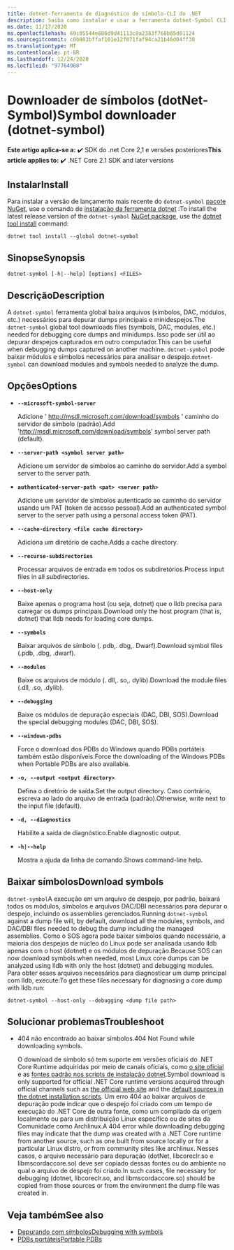 ```yaml
---
title: dotnet-ferramenta de diagnóstico de símbolo-CLI do .NET
description: Saiba como instalar e usar a ferramenta dotnet-Symbol CLI para baixar arquivos necessários para depurar despejos e minidespejos do .NET.
ms.date: 11/17/2020
ms.openlocfilehash: 69c05544e886d9d41113c8a2383f760b85d01124
ms.sourcegitcommit: c0b803bffaf101e12f071faf94ca21b46d04ff30
ms.translationtype: MT
ms.contentlocale: pt-BR
ms.lasthandoff: 12/24/2020
ms.locfileid: "97764988"
---
```

# <a name="symbol-downloader-dotnet-symbol"></a><span data-ttu-id="682e9-103">Downloader de símbolos (dotNet-Symbol)</span><span class="sxs-lookup"><span data-stu-id="682e9-103">Symbol downloader (dotnet-symbol)</span></span>

<span data-ttu-id="682e9-104">**Este artigo aplica-se a:** ✔️ SDK do .net Core 2,1 e versões posteriores</span><span class="sxs-lookup"><span data-stu-id="682e9-104">**This article applies to:** ✔️ .NET Core 2.1 SDK and later versions</span></span>

## <a name="install"></a><span data-ttu-id="682e9-105">Instalar</span><span class="sxs-lookup"><span data-stu-id="682e9-105">Install</span></span>

<span data-ttu-id="682e9-106">Para instalar a versão de lançamento mais recente do `dotnet-symbol` [pacote NuGet](https://www.nuget.org/packages/dotnet-symbol), use o comando de [instalação da ferramenta dotnet](../tools/dotnet-tool-install.md) :</span><span class="sxs-lookup"><span data-stu-id="682e9-106">To install the latest release version of the `dotnet-symbol` [NuGet package](https://www.nuget.org/packages/dotnet-symbol), use the [dotnet tool install](../tools/dotnet-tool-install.md) command:</span></span>

```dotnetcli
dotnet tool install --global dotnet-symbol
```

## <a name="synopsis"></a><span data-ttu-id="682e9-107">Sinopse</span><span class="sxs-lookup"><span data-stu-id="682e9-107">Synopsis</span></span>

```console
dotnet-symbol [-h|--help] [options] <FILES>
```

## <a name="description"></a><span data-ttu-id="682e9-108">Descrição</span><span class="sxs-lookup"><span data-stu-id="682e9-108">Description</span></span>

<span data-ttu-id="682e9-109">A `dotnet-symbol` ferramenta global baixa arquivos (símbolos, DAC, módulos, etc.) necessários para depurar dumps principais e minidespejos.</span><span class="sxs-lookup"><span data-stu-id="682e9-109">The `dotnet-symbol` global tool downloads files (symbols, DAC, modules, etc.) needed for debugging core dumps and minidumps.</span></span> <span data-ttu-id="682e9-110">Isso pode ser útil ao depurar despejos capturados em outro computador.</span><span class="sxs-lookup"><span data-stu-id="682e9-110">This can be useful when debugging dumps captured on another machine.</span></span> <span data-ttu-id="682e9-111">`dotnet-symbol` pode baixar módulos e símbolos necessários para analisar o despejo.</span><span class="sxs-lookup"><span data-stu-id="682e9-111">`dotnet-symbol` can download modules and symbols needed to analyze the dump.</span></span>

## <a name="options"></a><span data-ttu-id="682e9-112">Opções</span><span class="sxs-lookup"><span data-stu-id="682e9-112">Options</span></span>

- **`--microsoft-symbol-server`**

  <span data-ttu-id="682e9-113">Adicione ' http://msdl.microsoft.com/download/symbols ' caminho do servidor de símbolo (padrão).</span><span class="sxs-lookup"><span data-stu-id="682e9-113">Add 'http://msdl.microsoft.com/download/symbols' symbol server path (default).</span></span>

- **`--server-path <symbol server path>`**

  <span data-ttu-id="682e9-114">Adicione um servidor de símbolos ao caminho do servidor.</span><span class="sxs-lookup"><span data-stu-id="682e9-114">Add a symbol server to the server path.</span></span>

- **`authenticated-server-path <pat> <server path>`**

  <span data-ttu-id="682e9-115">Adicione um servidor de símbolos autenticado ao caminho do servidor usando um PAT (token de acesso pessoal).</span><span class="sxs-lookup"><span data-stu-id="682e9-115">Add an authenticated symbol server to the server path using a personal access token (PAT).</span></span>

- **`--cache-directory <file cache directory>`**

  <span data-ttu-id="682e9-116">Adiciona um diretório de cache.</span><span class="sxs-lookup"><span data-stu-id="682e9-116">Adds a cache directory.</span></span>

- **`--recurse-subdirectories`**

  <span data-ttu-id="682e9-117">Processar arquivos de entrada em todos os subdiretórios.</span><span class="sxs-lookup"><span data-stu-id="682e9-117">Process input files in all subdirectories.</span></span>

- **`--host-only`**

  <span data-ttu-id="682e9-118">Baixe apenas o programa host (ou seja, dotnet) que o lldb precisa para carregar os dumps principais.</span><span class="sxs-lookup"><span data-stu-id="682e9-118">Download only the host program (that is, dotnet) that lldb needs for loading core dumps.</span></span>

- **`--symbols`**

  <span data-ttu-id="682e9-119">Baixar arquivos de símbolo (. pdb,. dbg,. Dwarf).</span><span class="sxs-lookup"><span data-stu-id="682e9-119">Download symbol files (.pdb, .dbg, .dwarf).</span></span>

- **`--modules`**

  <span data-ttu-id="682e9-120">Baixe os arquivos de módulo (. dll,. so,. dylib).</span><span class="sxs-lookup"><span data-stu-id="682e9-120">Download the module files (.dll, .so, .dylib).</span></span>

- **`--debugging`**

  <span data-ttu-id="682e9-121">Baixe os módulos de depuração especiais (DAC, DBI, SOS).</span><span class="sxs-lookup"><span data-stu-id="682e9-121">Download the special debugging modules (DAC, DBI, SOS).</span></span>

- **`--windows-pdbs`**

  <span data-ttu-id="682e9-122">Force o download dos PDBs do Windows quando PDBs portáteis também estão disponíveis.</span><span class="sxs-lookup"><span data-stu-id="682e9-122">Force the downloading of the Windows PDBs when Portable PDBs are also available.</span></span>

- **`-o, --output <output directory>`**

  <span data-ttu-id="682e9-123">Defina o diretório de saída.</span><span class="sxs-lookup"><span data-stu-id="682e9-123">Set the output directory.</span></span> <span data-ttu-id="682e9-124">Caso contrário, escreva ao lado do arquivo de entrada (padrão).</span><span class="sxs-lookup"><span data-stu-id="682e9-124">Otherwise, write next to the input file (default).</span></span>

- **`-d, --diagnostics`**

  <span data-ttu-id="682e9-125">Habilite a saída de diagnóstico.</span><span class="sxs-lookup"><span data-stu-id="682e9-125">Enable diagnostic output.</span></span>

- **`-h|--help`**

  <span data-ttu-id="682e9-126">Mostra a ajuda da linha de comando.</span><span class="sxs-lookup"><span data-stu-id="682e9-126">Shows command-line help.</span></span>

## <a name="download-symbols"></a><span data-ttu-id="682e9-127">Baixar símbolos</span><span class="sxs-lookup"><span data-stu-id="682e9-127">Download symbols</span></span>

<span data-ttu-id="682e9-128">`dotnet-symbol`A execução em um arquivo de despejo, por padrão, baixará todos os módulos, símbolos e arquivos DAC/DBI necessários para depurar o despejo, incluindo os assemblies gerenciados.</span><span class="sxs-lookup"><span data-stu-id="682e9-128">Running `dotnet-symbol` against a dump file will, by default, download all the modules, symbols, and DAC/DBI files needed to debug the dump including the managed assemblies.</span></span> <span data-ttu-id="682e9-129">Como o SOS agora pode baixar símbolos quando necessário, a maioria dos despejos de núcleo do Linux pode ser analisada usando lldb apenas com o host (dotnet) e os módulos de depuração.</span><span class="sxs-lookup"><span data-stu-id="682e9-129">Because SOS can now download symbols when needed, most Linux core dumps can be analyzed using lldb with only the host (dotnet) and debugging modules.</span></span> <span data-ttu-id="682e9-130">Para obter esses arquivos necessários para diagnosticar um dump principal com lldb, execute:</span><span class="sxs-lookup"><span data-stu-id="682e9-130">To get these files necessary for diagnosing a core dump with lldb run:</span></span>

```console
dotnet-symbol --host-only --debugging <dump file path>
```

## <a name="troubleshoot"></a><span data-ttu-id="682e9-131">Solucionar problemas</span><span class="sxs-lookup"><span data-stu-id="682e9-131">Troubleshoot</span></span>

- <span data-ttu-id="682e9-132">404 não encontrado ao baixar símbolos.</span><span class="sxs-lookup"><span data-stu-id="682e9-132">404 Not Found while downloading symbols.</span></span>

   <span data-ttu-id="682e9-133">O download de símbolo só tem suporte em versões oficiais do .NET Core Runtime adquiridas por meio de canais oficiais, como [o site oficial](https://dotnet.microsoft.com/download/dotnet-core) e as [fontes padrão nos scripts de instalação dotnet](../tools/dotnet-install-script.md).</span><span class="sxs-lookup"><span data-stu-id="682e9-133">Symbol download is only supported for official .NET Core runtime versions acquired through official channels such as [the official web site](https://dotnet.microsoft.com/download/dotnet-core) and the [default sources in the dotnet installation scripts](../tools/dotnet-install-script.md).</span></span> <span data-ttu-id="682e9-134">Um erro 404 ao baixar arquivos de depuração pode indicar que o despejo foi criado com um tempo de execução do .NET Core de outra fonte, como um compilado da origem localmente ou para um distribuição Linux específico ou de sites da Comunidade como Archlinux.</span><span class="sxs-lookup"><span data-stu-id="682e9-134">A 404 error while downloading debugging files may indicate that the dump was created with a .NET Core runtime from another source, such as one built from source locally or for a particular Linux distro, or from community sites like archlinux.</span></span> <span data-ttu-id="682e9-135">Nesses casos, o arquivo necessário para depuração (dotNet, libcoreclr.so e libmscordaccore.so) deve ser copiado dessas fontes ou do ambiente no qual o arquivo de despejo foi criado.</span><span class="sxs-lookup"><span data-stu-id="682e9-135">In such cases, file necessary for debugging (dotnet, libcoreclr.so, and libmscordaccore.so) should be copied from those sources or from the environment the dump file was created in.</span></span>

## <a name="see-also"></a><span data-ttu-id="682e9-136">Veja também</span><span class="sxs-lookup"><span data-stu-id="682e9-136">See also</span></span>

* [<span data-ttu-id="682e9-137">Depurando com símbolos</span><span class="sxs-lookup"><span data-stu-id="682e9-137">Debugging with symbols</span></span>](/windows/win32/dxtecharts/debugging-with-symbols)
* [<span data-ttu-id="682e9-138">PDBs portáteis</span><span class="sxs-lookup"><span data-stu-id="682e9-138">Portable PDBs</span></span>](https://github.com/dotnet/core/blob/master/Documentation/diagnostics/portable_pdb.md)
